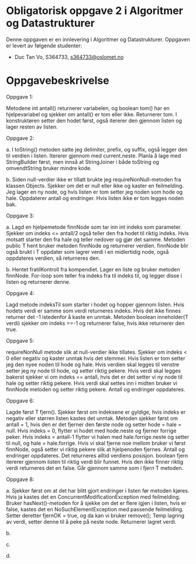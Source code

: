 # Obligatorisk oppgave 2 i Algoritmer og Datastrukturer

Denne oppgaven er en innlevering i Algoritmer og Datastrukturer. 
Oppgaven er levert av følgende studenter:

* Duc Tan Vo, S364733, s364733@oslomet.no

# Oppgavebeskrivelse

Oppgave 1:

Metodene int antall() returnerer variabelen, og boolean tom() har en hjelpevariabel og sjekker om antall() er tom eller ikke. Returnerer tom.
I konstruktøren setter den hodet først, også itererer den gjennom listen og lager resten av listen.

Oppgave 2:

a. I toString() metoden satte jeg delimiter, prefix, og suffix, også legger den til verdien i listen. Itererer gjennom med current.neste.
Planla å lage med StringBuilder først, men innså at StringJoiner i både toString og omvendtString bruker mindre kode.

b. Siden null-verdier ikke er tillatt brukte jeg requireNonNull-metoden fra klassen Objects. Sjekker om det er null eller ikke og kaster en feilmelding.
Jeg lager en ny node, og hvis listen er tom setter jeg noden som hode og hale. Oppdaterer antall og endringer.
Hvis listen ikke er tom legges noden bak.

Oppgave 3:

a. Lagd en hjelpemetode finnNode som tar inn int indeks som parameter. Sjekker om indeks <= antall/2 også teller den fra hodet til riktig indeks.
Hvis motsatt starter den fra hale og teller nedover og gjør det samme.
Metoden public T hent bruker metoden finnNode og returnerer verdien.
finnNode blir også brukt i T oppdater som lagrer verdi i en midlertidig node, også oppdateres verdien, så returneres den.

b. Hentet fratilKontroll fra kompendiet. Lager en liste og bruker metoden finnNode. For-loop som teller fra indeks fra til indeks til, og legger disse i listen og returnerer denne.

Oppgave 4:

Lagd metode indeksTil som starter i hodet og hopper gjennom listen. Hvis hodets verdi er samme som verdi returneres indeks. Hvis det ikke finnes returner det -1 istedenfor å kaste en unntak.
Metoden boolean inneholder(T verdi) sjekker om indeks ==-1 og returnerer false, hvis ikke returnerer den true.

Oppgave 5:

requireNonNull metode slik at null-verdier ikke tillates. Sjekker om indeks < 0 eller negativ og kaster unntak hvis det stemmer.
Hvis listen er tom setter jeg den nyee noden til hode og hale. Hvis verdien skal legges til venstre setter jeg ny node til hode, og setter riktig pekere.
Hvis verdi skal legges bakerst sjekker vi om indeks == antall, hvis det er det setter vi ny node til hale og setter riktig pekere.
Hvis verdi skal settes inn i midten bruker vi finnNode metoden og setter riktig pekere.
Antall og endringer oppdateres.

Oppgave 6:

Lagde først T fjern(). Sjekker først om indeksene er gyldige, hvis indeks er negativ eller størren listen kastes det unntak.
Metoden sjekker først om antall = 1, hvis den er det fjerner den første node og setter hode = hale = null. Hvis indeks = 0, flytter vi hodet med hode.neste og fjerner forrige peker. 
Hvis indeks = antall-1 flytter vi halen med hale.forrige.neste og setter til null, og hale = hale.forrige.
Hvis vi skal fjerne noe mellom bruker vi først finnNode, også setter vi riktig pekere slik at hjelpenoden fjernes.
Antall og endringer oppdateres. Det returneres alltid verdiens posisjon.
boolean fjern itererer gjennom listen til riktig verdi blir funnet. Hvis den ikke finner riktig verdi returneres det en false. Går gjennom samme som i fjern T metoden.

Oppgave 8:

a. Sjekker først om at det har blitt gjort endringer i listen før metoden kjøres. Hvis ja kastes det en ConcurrentModificationException med feilmelding.
Bruker hasNext()-metoden for å sjekke om det er flere igjen i listen, hvis er false, kastes det en NoSuchElementException med passende feilmelding.
Setter deretter fjernOK = true, og da kan vi bruker remove();
Temp lagring av verdi, setter denne til å peke på neste node. Returnerer lagret verdi.

b.

c.

d.



